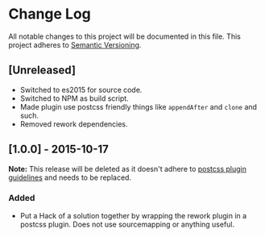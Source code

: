 # Change Log

All notable changes to this project will be documented in this file.
This project adheres to [Semantic Versioning](http://semver.org/).

## [Unreleased]

* Switched to es2015 for source code.
* Switched to NPM as build script.
* Made plugin use postcss friendly things like `appendAfter` and `clone` and such.
* Removed rework dependencies.

## [1.0.0] - 2015-10-17

**Note:** This release will be deleted as it doesn't adhere to [postcss plugin guidelines](https://github.com/postcss/postcss/blob/master/docs/guidelines/plugin.md) and needs to be replaced.

### Added

* Put a Hack of a solution together by wrapping the rework plugin in a postcss plugin. Does not use sourcemapping or anything useful.
